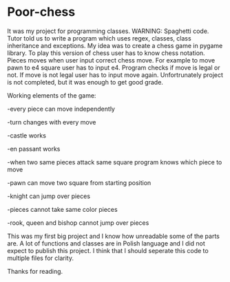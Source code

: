 # Poor-chess
It was my project for programming classes. WARNING: Spaghetti code.
Tutor told us to write a program which uses regex, classes, class inheritance and exceptions. My idea was to create a chess game in pygame library. To play this version of chess user has to know chess notation. Pieces moves when user input correct chess move. For example to move pawn to e4 square user has to input e4. Program checks if move is legal or not. If move is not legal user has to input move again.
Unfortrunately project is not completed, but it was enough to get good grade.

Working elements of the game:

-every piece can move independently

-turn changes with every move

-castle works

-en passant works

-when two same pieces attack same square program knows which piece to move

-pawn can move two square from starting position

-knight can jump over pieces

-pieces cannot take same color pieces

-rook, queen and bishop cannot jump over pieces

This was my first big project and I know how unreadable some of the parts are. A lot of functions and classes are in Polish language and I did not expect to publish this project. I think that I should seperate this code to multiple files for clarity.

Thanks for reading.
